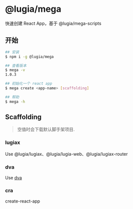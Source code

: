 # @lugia/mega

快速创建 React App，基于 @lugia/mega-scripts

## 开始

```bash
## 安装
$ npm i -g @lugia/mega

## 查看版本
$ mega -v
1.0.3

## 初始化一个 react app
$ mega create <app-name> [scaffolding]

## 帮助
$ mega -h
```

## Scaffolding

> 空值时会下载默认脚手架项目.

### lugiax

Use @lugia/lugiax、@lugia/lugia-web、@lugia/lugiax-router

### dva

Use [dva](https://github.com/dvajs/dva)

### cra

create-react-app
